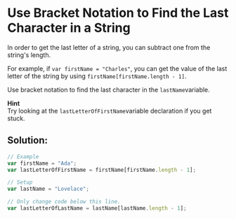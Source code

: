 # Use Bracket Notation to Find the Last Character in a String

In order to get the last letter of a string, you can subtract one from the string's length.

For example, if `var firstName = "Charles"`, you can get the value of the last letter of the string by using `firstName[firstName.length - 1]`.

Use bracket notation to find the last character in the `lastName`variable.

**Hint**  
Try looking at the `lastLetterOfFirstName`variable declaration if you get stuck.

## Solution:

```javascript
// Example
var firstName = "Ada";
var lastLetterOfFirstName = firstName[firstName.length - 1];

// Setup
var lastName = "Lovelace";

// Only change code below this line.
var lastLetterOfLastName = lastName[lastName.length - 1];


```

